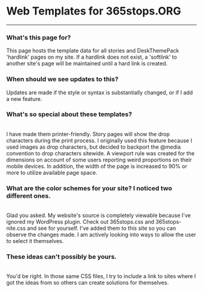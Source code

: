 # Web Templates for 365stops.ORG
<hr />
<h3>What's this page for?</h3>
This page hosts the template data for all stories and DeskThemePack 'hardlink' pages on my site. If a hardlink does not exist, a 'softlink' to another site's page will be maintained until a hard link is created.<br />
<h3>When should we see updates to this?</h3>
Updates are made if the style or syntax is substantially changed, or if I add a new feature.
<h3>What's so special about these templates?</h3> <br />
I have made them printer-friendly. Story pages will show the drop characters during the print process. I originally used this feature because I used images as drop characters, but decided to backport the @media convention to drop characters sitewide. A viewport rule was created for the dimensions on account of some users reporting weird proportions on their mobile devices.
In addition, the width of the page is increased to 90% or more to utilize available page space.<br />
<h3>What are the color schemes for your site? I noticed two different ones.</h3><br />
Glad you asked. My website's source is completely viewable because I've ignored my WordPress plugin. Check out 365stops.css and 365stops-nite.css and see for yourself. I've added them to this site so you can observe the changes made. I am actively looking into ways to allow the user to select it themselves.<br />
<h3>These ideas can't possibly be yours.</h3><br />
You'd be right. In those same CSS files, I try to include a link to sites where I got the ideas from so others can create solutions for themselves.<br />
